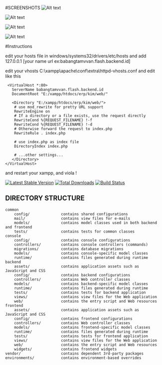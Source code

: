 
#SCREENSHOTS
![Alt text](https://bytebucket.org/shiken/crud/raw/201221a28eebd67dd58573d36e9f0e5698e7a438/screenshots%20crud/Capture.PNG?token=50834410f0f70f0e19fb1e8f0b9f89a1ea8db9df)

![Alt text](https://bytebucket.org/shiken/crud/raw/201221a28eebd67dd58573d36e9f0e5698e7a438/screenshots%20crud/4.PNG?token=e845295f2276a569be5e3f2f61ff76db9ec60163)

![Alt text](https://bytebucket.org/shiken/crud/raw/201221a28eebd67dd58573d36e9f0e5698e7a438/screenshots%20crud/3.PNG?token=8001f4ad91055188cc75f5914f1feda9022719cd)

![Alt text](https://bytebucket.org/shiken/crud/raw/201221a28eebd67dd58573d36e9f0e5698e7a438/screenshots%20crud/3.PNG?token=8001f4ad91055188cc75f5914f1feda9022719cd)


#Instructions 

edit your hosts file in windows/systems32/drivers/etc/hosts and add 127.0.0.1 [your name url ex:babangtamvvan.flash.backend.id]

edit your vhosts C:\xampp\apache\conf\extra\httpd-vhosts.conf
 and edit like this
 
```
 <VirtualHost *:80>
   ServerName babangtamvvan.flash.backend.id
   DocumentRoot "E:/xampp/htdocs/erp/kim/web/"

   <Directory "E:/xampp/htdocs/erp/kim/web/">
    # use mod_rewrite for pretty URL support
    RewriteEngine on
    # If a directory or a file exists, use the request directly
    RewriteCond %{REQUEST_FILENAME} !-f
    RewriteCond %{REQUEST_FILENAME} !-d
    # Otherwise forward the request to index.php
    RewriteRule . index.php

    # use index.php as index file
    DirectoryIndex index.php

    # ...other settings...
   </Directory>
</VirtualHost>
```
and restart your xampp, and viola !

[![Latest Stable Version](https://img.shields.io/packagist/v/yiisoft/yii2-app-advanced.svg)](https://packagist.org/packages/yiisoft/yii2-app-advanced)
[![Total Downloads](https://img.shields.io/packagist/dt/yiisoft/yii2-app-advanced.svg)](https://packagist.org/packages/yiisoft/yii2-app-advanced)
[![Build Status](https://travis-ci.org/yiisoft/yii2-app-advanced.svg?branch=master)](https://travis-ci.org/yiisoft/yii2-app-advanced)

DIRECTORY STRUCTURE
-------------------

```
common
    config/              contains shared configurations
    mail/                contains view files for e-mails
    models/              contains model classes used in both backend and frontend
    tests/               contains tests for common classes    
console
    config/              contains console configurations
    controllers/         contains console controllers (commands)
    migrations/          contains database migrations
    models/              contains console-specific model classes
    runtime/             contains files generated during runtime
backend
    assets/              contains application assets such as JavaScript and CSS
    config/              contains backend configurations
    controllers/         contains Web controller classes
    models/              contains backend-specific model classes
    runtime/             contains files generated during runtime
    tests/               contains tests for backend application    
    views/               contains view files for the Web application
    web/                 contains the entry script and Web resources
frontend
    assets/              contains application assets such as JavaScript and CSS
    config/              contains frontend configurations
    controllers/         contains Web controller classes
    models/              contains frontend-specific model classes
    runtime/             contains files generated during runtime
    tests/               contains tests for frontend application
    views/               contains view files for the Web application
    web/                 contains the entry script and Web resources
    widgets/             contains frontend widgets
vendor/                  contains dependent 3rd-party packages
environments/            contains environment-based overrides
```
